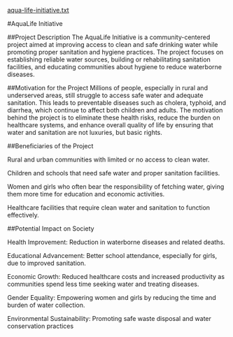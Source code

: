 [aqua-life-initiative.txt](https://github.com/user-attachments/files/22636239/aqua-life-initiative.txt)



 #AquaLife Initiative

##Project Description
The AquaLife Initiative is a community-centered project aimed at improving access to clean and safe drinking water while promoting proper sanitation and hygiene practices. The project focuses on establishing reliable water sources, building or rehabilitating sanitation facilities, and educating communities about hygiene to reduce waterborne diseases.

##Motivation for the Project
Millions of people, especially in rural and underserved areas, still struggle to access safe water and adequate sanitation. This leads to preventable diseases such as cholera, typhoid, and diarrhea, which continue to affect both children and adults. The motivation behind the project is to eliminate these health risks, reduce the burden on healthcare systems, and enhance overall quality of life by ensuring that water and sanitation are not luxuries, but basic rights.

##Beneficiaries of the Project

Rural and urban communities with limited or no access to clean water.

Children and schools that need safe water and proper sanitation facilities.

Women and girls who often bear the responsibility of fetching water, giving them more time for education and economic activities.

Healthcare facilities that require clean water and sanitation to function effectively.


##Potential Impact on Society

Health Improvement: Reduction in waterborne diseases and related deaths.

Educational Advancement: Better school attendance, especially for girls, due to improved sanitation.

Economic Growth: Reduced healthcare costs and increased productivity as communities spend less time seeking water and treating diseases.

Gender Equality: Empowering women and girls by reducing the time and burden of water collection.

Environmental Sustainability: Promoting safe waste disposal and water conservation practices
